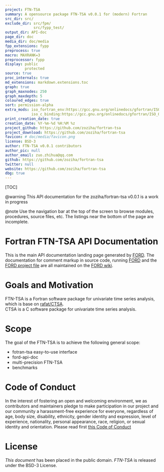 ```yaml
---
project: FTN-TSA
summary: A opensource package FTN-TSA v0.0.1 for (modern) Fortran
src_dir: src/
exclude_dir: src/fpm/
             src/fypp_test/
output_dir: API-doc
page_dir: doc
media_dir: doc/media
fpp_extensions: fypp
preprocess: true
macro: MAXRANK=3
preprocessor: fypp
display: public
         protected
source: true
proc_internals: true
md_extensions: markdown.extensions.toc
graph: true
graph_maxnodes: 250
graph_maxdepth: 5
coloured_edges: true
sort: permission-alpha
extra_mods: iso_fortran_env:https://gcc.gnu.org/onlinedocs/gfortran/ISO_005fFORTRAN_005fENV.html
            iso_c_binding:https://gcc.gnu.org/onlinedocs/gfortran/ISO_005fC_005fBINDING.html#ISO_005fC_005fBINDING
print_creation_date: true
creation_date: %Y-%m-%d %H:%M %z
project_github: https://github.com/zoziha/fortran-tsa
project_download: https://github.com/zoziha/fortran-tsa
favicon: # doc/media/favicon.png
license: BSD-3
author: FTN-TSA v0.0.1 contributors
author_pic: null
author_email: zuo.zhihua@qq.com
github: https://github.com/zoziha/fortran-tsa
twitter: null
website: https://github.com/zoziha/fortran-tsa
dbg: true
---
```


[TOC]

@warning This API documentation for the zoziha/fortran-tsa v0.0.1 is a work in progress

@note
Use the navigation bar at the top of the screen to browse modules, procedures, source files, etc.
The listings near the bottom of the page are incomplete.

Fortran FTN-TSA API Documentation
================================

This is the main API documentation landing page generated by [FORD].
The documentation for comment markup in source code, running [FORD] and the [FORD project file] are all maintained on the [FORD wiki].

[FORD]: https://github.com/Fortran-FOSS-Programmers/ford#readme
[FORD wiki]: https://github.com/Fortran-FOSS-Programmers/ford/wiki
[FORD project file]: https://github.com/fortran-lang/stdlib/blob/master/API-doc-FORD-file.md

Goals and Motivation
====================

FTN-TSA is a Fortran software package for univariate time series analysis, which is base on [rafat/CTSA](https://github.com/rafat/ctsa).  
CTSA is a C software package for univariate time series analysis. 

Scope
=====

The goal of the FTN-TSA is to achieve the following general scope:

* fotran-tsa easy-to-use interface
* ford-api-doc
* multi-precision FTN-TSA
* benchmarks

Code of Conduct
===============

In the interest of fostering an open and welcoming environment, we as contributors and maintainers pledge to make participation in our project and our community a harassment-free experience for everyone, regardless of age, body size, disability, ethnicity, gender identity and expression, level of experience, nationality, personal appearance, race, religion, or sexual identity and orientation. Please read first [this Code of Conduct](./page/contributing/CodeOfConduct.html)

License
=======
_This document_ has been placed in the public domain.
_FTN-TSA_ is released under the BSD-3 License.
